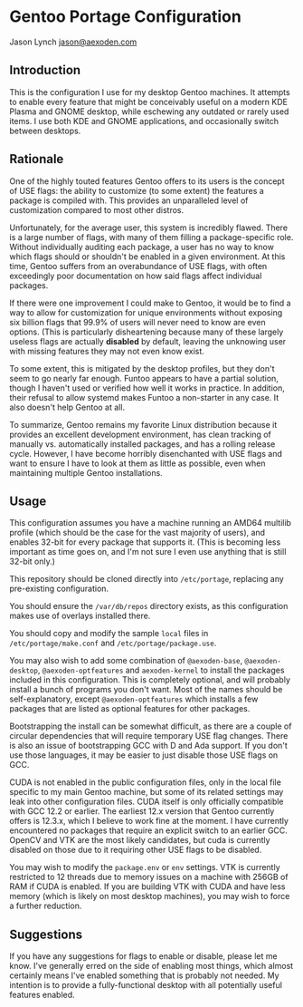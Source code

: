 # Gentoo Portage Configuration

Jason Lynch <jason@aexoden.com>

## Introduction

This is the configuration I use for my desktop Gentoo machines. It attempts to
enable every feature that might be conceivably useful on a modern KDE Plasma and
GNOME desktop, while eschewing any outdated or rarely used items. I use both KDE
and GNOME applications, and occasionally switch between desktops.

## Rationale

One of the highly touted features Gentoo offers to its users is the concept of
USE flags: the ability to customize (to some extent) the features a package is
compiled with. This provides an unparalleled level of customization compared to
most other distros.

Unfortunately, for the average user, this system is incredibly flawed. There is
a large number of flags, with many of them filling a package-specific role.
Without individually auditing each package, a user has no way to know which
flags should or shouldn't be enabled in a given environment. At this time,
Gentoo suffers from an overabundance of USE flags, with often exceedingly poor
documentation on how said flags affect individual packages.

If there were one improvement I could make to Gentoo, it would be to find a way
to allow for customization for unique environments without exposing six billion
flags that 99.9% of users will never need to know are even options. (This is
particularly disheartening because many of these largely useless flags are
actually **disabled** by default, leaving the unknowing user with missing
features they may not even know exist.

To some extent, this is mitigated by the desktop profiles, but they don't seem
to go nearly far enough. Funtoo appears to have a partial solution, though I
haven't used or verified how well it works in practice. In addition, their
refusal to allow systemd makes Funtoo a non-starter in any case. It also doesn't
help Gentoo at all.

To summarize, Gentoo remains my favorite Linux distribution because it provides
an excellent development environment, has clean tracking of manually vs.
automatically installed packages, and has a rolling release cycle. However, I
have become horribly disenchanted with USE flags and want to ensure I have to
look at them as little as possible, even when maintaining multiple Gentoo
installations.

## Usage

This configuration assumes you have a machine running an AMD64 multilib profile
(which should be the case for the vast majority of users), and enables 32-bit
for every package that supports it. (This is becoming less important as time
goes on, and I'm not sure I even use anything that is still 32-bit only.)

This repository should be cloned directly into `/etc/portage`, replacing any
pre-existing configuration.

You should ensure the `/var/db/repos` directory exists, as this configuration
makes use of overlays installed there.

You should copy and modify the sample `local` files in `/etc/portage/make.conf`
and `/etc/portage/package.use`.

You may also wish to add some combination of `@aexoden-base`, `@aexoden-desktop`,
`@aexoden-optfeatures` and `aexoden-kernel` to install the packages included in
this configuration. This is completely optional, and will probably install a
bunch of programs you don't want. Most of the names should be self-explanatory,
except `@aexoden-optfeatures` which installs a few packages that are listed as
optional features for other packages.

Bootstrapping the install can be somewhat difficult, as there are a couple of
circular dependencies that will require temporary USE flag changes. There is
also an issue of bootstrapping GCC with D and Ada support. If you don't use
those languages, it may be easier to just disable those USE flags on GCC.

CUDA is not enabled in the public configuration files, only in the local file
specific to my main Gentoo machine, but some of its related settings may leak
into other configuration files. CUDA itself is only officially compatible with
GCC 12.2 or earlier. The earliest 12.x version that Gentoo currently offers is
12.3.x, which I believe to work fine at the moment. I have currently encountered
no packages that require an explicit switch to an earlier GCC. OpenCV and VTK
are the most likely candidates, but cuda is currently disabled on those due to
it requiring other USE flags to be disabled.

You may wish to modify the `package.env` or `env` settings. VTK is currently
restricted to 12 threads due to memory issues on a machine with 256GB of RAM if
CUDA is enabled. If you are building VTK with CUDA and have less memory (which
is likely on most desktop machines), you may wish to force a further reduction.

## Suggestions

If you have any suggestions for flags to enable or disable, please let me know.
I've generally erred on the side of enabling most things, which almost certainly
means I've enabled something that is probably not needed. My intention is to
provide a fully-functional desktop with all potentially useful features enabled.

